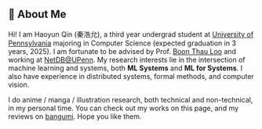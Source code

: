 <h2 class="page__title-intro">👋 About Me</h2>

Hi! I am Haoyun Qin (秦浩允), a third year undergrad student at [University of Pennsylvania](https://upenn.edu) majoring in Computer Science (expected graduation in 3 years, 2025). I am fortunate to be advised by Prof. [Boon Thau Loo](https://boonloo.cis.upenn.edu/) and working at [NetDB@UPenn](https://netdb.cis.upenn.edu/). My research interests lie in the intersection of machine learning and systems, both **ML Systems** and **ML for Systems**. I also have experience in distributed systems, formal methods, and computer vision.

I do anime / manga / illustration research, both technical and non-technical, in my personal time. You can check out my works on this page, and my reviews on [bangumi](https://bgm.tv/user/562717). Hope you like them.
